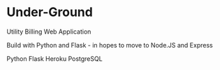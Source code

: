 # Under-Ground
Utility Billing Web Application

Build with Python and Flask - in hopes to move to Node.JS and Express

Python
Flask
Heroku
PostgreSQL
